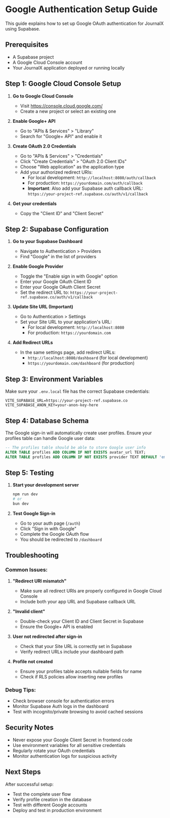 # Google Authentication Setup Guide

This guide explains how to set up Google OAuth authentication for JournalX using Supabase.

## Prerequisites

- A Supabase project
- A Google Cloud Console account
- Your JournalX application deployed or running locally

## Step 1: Google Cloud Console Setup

1. **Go to Google Cloud Console**
   - Visit https://console.cloud.google.com/
   - Create a new project or select an existing one

2. **Enable Google+ API**
   - Go to "APIs & Services" > "Library"
   - Search for "Google+ API" and enable it

3. **Create OAuth 2.0 Credentials**
   - Go to "APIs & Services" > "Credentials"
   - Click "Create Credentials" > "OAuth 2.0 Client IDs"
   - Choose "Web application" as the application type
   - Add your authorized redirect URIs:
     - For local development: `http://localhost:8080/auth/callback`
     - For production: `https://yourdomain.com/auth/callback`
     - **Important**: Also add your Supabase auth callback URL: `https://your-project-ref.supabase.co/auth/v1/callback`

4. **Get your credentials**
   - Copy the "Client ID" and "Client Secret"

## Step 2: Supabase Configuration

1. **Go to your Supabase Dashboard**
   - Navigate to Authentication > Providers
   - Find "Google" in the list of providers

2. **Enable Google Provider**
   - Toggle the "Enable sign in with Google" option
   - Enter your Google OAuth Client ID
   - Enter your Google OAuth Client Secret
   - Set the redirect URL to: `https://your-project-ref.supabase.co/auth/v1/callback`

3. **Update Site URL (Important)**
   - Go to Authentication > Settings
   - Set your Site URL to your application's URL:
     - For local development: `http://localhost:8080`
     - For production: `https://yourdomain.com`

4. **Add Redirect URLs**
   - In the same settings page, add redirect URLs:
     - `http://localhost:8080/dashboard` (for local development)
     - `https://yourdomain.com/dashboard` (for production)

## Step 3: Environment Variables

Make sure your `.env.local` file has the correct Supabase credentials:

```env
VITE_SUPABASE_URL=https://your-project-ref.supabase.co
VITE_SUPABASE_ANON_KEY=your-anon-key-here
```

## Step 4: Database Schema

The Google sign-in will automatically create user profiles. Ensure your profiles table can handle Google user data:

```sql
-- The profiles table should be able to store Google user info
ALTER TABLE profiles ADD COLUMN IF NOT EXISTS avatar_url TEXT;
ALTER TABLE profiles ADD COLUMN IF NOT EXISTS provider TEXT DEFAULT 'email';
```

## Step 5: Testing

1. **Start your development server**
   ```bash
   npm run dev
   # or
   bun dev
   ```

2. **Test Google Sign-in**
   - Go to your auth page (`/auth`)
   - Click "Sign in with Google"
   - Complete the Google OAuth flow
   - You should be redirected to `/dashboard`

## Troubleshooting

### Common Issues:

1. **"Redirect URI mismatch"**
   - Make sure all redirect URIs are properly configured in Google Cloud Console
   - Include both your app URL and Supabase callback URL

2. **"Invalid client"**
   - Double-check your Client ID and Client Secret in Supabase
   - Ensure the Google+ API is enabled

3. **User not redirected after sign-in**
   - Check that your Site URL is correctly set in Supabase
   - Verify redirect URLs include your dashboard path

4. **Profile not created**
   - Ensure your profiles table accepts nullable fields for name
   - Check if RLS policies allow inserting new profiles

### Debug Tips:

- Check browser console for authentication errors
- Monitor Supabase Auth logs in the dashboard
- Test with incognito/private browsing to avoid cached sessions

## Security Notes

- Never expose your Google Client Secret in frontend code
- Use environment variables for all sensitive credentials
- Regularly rotate your OAuth credentials
- Monitor authentication logs for suspicious activity

## Next Steps

After successful setup:
- Test the complete user flow
- Verify profile creation in the database
- Test with different Google accounts
- Deploy and test in production environment
